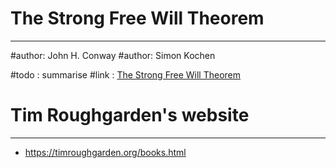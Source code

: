 # The Strong Free Will Theorem
---

#author: John H. Conway
#author: Simon Kochen

#todo : summarise
#link : [The Strong Free Will Theorem](https://www.ams.org/notices/200902/rtx090200226p.pdf)

# Tim Roughgarden's website
---
- https://timroughgarden.org/books.html
